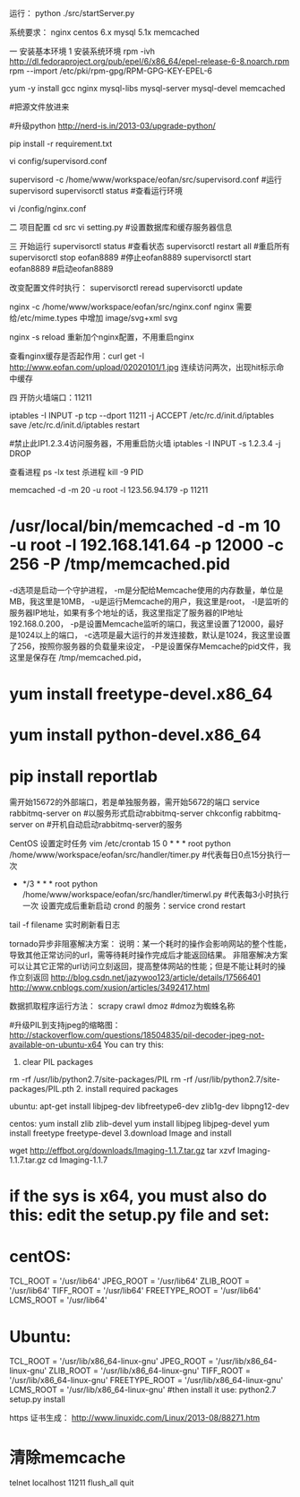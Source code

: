 运行： python ./src/startServer.py

系统要求：
nginx
centos 6.x
mysql 5.1x
memcached

一 安装基本环境
1 安装系统环境
rpm -ivh http://dl.fedoraproject.org/pub/epel/6/x86_64/epel-release-6-8.noarch.rpm
rpm --import /etc/pki/rpm-gpg/RPM-GPG-KEY-EPEL-6

yum -y install gcc nginx mysql-libs mysql-server mysql-devel memcached


#把源文件放进来

#升级python http://nerd-is.in/2013-03/upgrade-python/

pip install -r requirement.txt

vi config/supervisord.conf


supervisord -c /home/www/workspace/eofan/src/supervisord.conf #运行supervisord
supervisorctl status #查看运行环境

vi /config/nginx.conf


二 项目配置
cd src
vi setting.py
#设置数据库和缓存服务器信息


三 开始运行
supervisorctl status    #查看状态
supervisorctl restart all   #重启所有
supervisorctl stop eofan8889    #停止eofan8889
supervisorctl start eofan8889   #启动eofan8889

改变配置文件时执行：
supervisorctl reread
supervisorctl update

nginx -c /home/www/workspace/eofan/src/nginx.conf
nginx 需要给/etc/mime.types 中增加 image/svg+xml      svg

nginx -s reload 重新加个nginx配置，不用重启nginx

查看nginx缓存是否起作用：curl get -I http://www.eofan.com/upload/02020101/1.jpg
连续访问两次，出现hit标示命中缓存

四 开防火墙端口：11211

iptables -I INPUT -p tcp --dport 11211 -j ACCEPT
/etc/rc.d/init.d/iptables save
/etc/rc.d/init.d/iptables restart

#禁止此IP1.2.3.4访问服务器，不用重启防火墙
iptables -I INPUT -s 1.2.3.4 -j DROP

查看进程
ps -lx
test
杀进程
kill -9 PID

memcached -d -m 20 -u root -l 123.56.94.179 -p 11211

# /usr/local/bin/memcached -d -m 10 -u root -l 192.168.141.64 -p 12000 -c 256 -P /tmp/memcached.pid
-d选项是启动一个守护进程，
-m是分配给Memcache使用的内存数量，单位是MB，我这里是10MB，
-u是运行Memcache的用户，我这里是root，
-l是监听的服务器IP地址，如果有多个地址的话，我这里指定了服务器的IP地址192.168.0.200，
-p是设置Memcache监听的端口，我这里设置了12000，最好是1024以上的端口，
-c选项是最大运行的并发连接数，默认是1024，我这里设置了256，按照你服务器的负载量来设定，
-P是设置保存Memcache的pid文件，我这里是保存在 /tmp/memcached.pid，

#  yum install freetype-devel.x86_64
#  yum install python-devel.x86_64

#  pip install reportlab

需开始15672的外部端口，若是单独服务器，需开始5672的端口
service rabbitmq-server on #以服务形式启动rabbitmq-server
chkconfig rabbitmq-server on #开机自动启动rabbitmq-server的服务

CentOS 设置定时任务
vim /etc/crontab
15 0 * * * root python /home/www/workspace/eofan/src/handler/timer.py #代表每日0点15分执行一次
* */3 * * * root python /home/www/workspace/eofan/src/handler/timerwl.py #代表每3小时执行一次
设置完成后重新启动 crond 的服务：service crond restart

tail -f filename 实时刷新看日志

tornado异步非阻塞解决方案：
说明：某一个耗时的操作会影响网站的整个性能，导致其他正常访问的url，需等待耗时操作完成后才能返回结果。
非阻塞解决方案可以让其它正常的url访问立刻返回，提高整体网站的性能；但是不能让耗时的操作立刻返回
http://blog.csdn.net/jazywoo123/article/details/17566401
http://www.cnblogs.com/xusion/articles/3492417.html

数据抓取程序运行方法：
scrapy crawl dmoz #dmoz为蜘蛛名称


#升级PIL到支持jpeg的缩略图：
http://stackoverflow.com/questions/18504835/pil-decoder-jpeg-not-available-on-ubuntu-x64
You can try this:

1. clear PIL packages

rm -rf /usr/lib/python2.7/site-packages/PIL
rm -rf /usr/lib/python2.7/site-packages/PIL.pth
2. install required packages

ubuntu:
apt-get install libjpeg-dev libfreetype6-dev zlib1g-dev libpng12-dev

centos:
yum install zlib zlib-devel
yum install libjpeg libjpeg-devel
yum install freetype freetype-devel
3.download Image and install

wget http://effbot.org/downloads/Imaging-1.1.7.tar.gz
tar xzvf Imaging-1.1.7.tar.gz
cd Imaging-1.1.7
# if the sys is x64, you must also do this: edit the setup.py file and set:
# centOS:
TCL_ROOT = '/usr/lib64'
JPEG_ROOT = '/usr/lib64'
ZLIB_ROOT = '/usr/lib64'
TIFF_ROOT = '/usr/lib64'
FREETYPE_ROOT = '/usr/lib64'
LCMS_ROOT = '/usr/lib64'
# Ubuntu:
TCL_ROOT = '/usr/lib/x86_64-linux-gnu'
JPEG_ROOT = '/usr/lib/x86_64-linux-gnu'
ZLIB_ROOT = '/usr/lib/x86_64-linux-gnu'
TIFF_ROOT = '/usr/lib/x86_64-linux-gnu'
FREETYPE_ROOT = '/usr/lib/x86_64-linux-gnu'
LCMS_ROOT = '/usr/lib/x86_64-linux-gnu'
#then install it use:
python2.7 setup.py install


https 证书生成：
http://www.linuxidc.com/Linux/2013-08/88271.htm

# 清除memcache
telnet localhost 11211
flush_all
quit